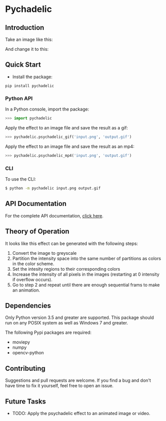 # Pychadelic

## Introduction
Take an image like this:

And change it to this:

## Quick Start
* Install the package:

```
pip install pychadelic
```

### Python API
In a Python console, import the package:

```python
>>> import pychadelic
```

Apply the effect to an image file and save the result as a gif:

```python
>>> pychadelic.psychadelic_gif('input.png', 'output.gif')
```

Apply the effect to an image file and save the result as an mp4:

```python
>>> pychadelic.psychadelic_mp4('input.png', 'output.gif')
```

### CLI
To use the CLI:

```bash
$ python -m pychadelic input.png output.gif
```

## API Documentation
For the complete API documentation, [click here](https://github.com/m-yuhas/pychadelic/blob/master/doc/api_documentation.md).

## Theory of Operation
It looks like this effect can be generated with the following steps:
1. Convert the image to greyscale
2. Partition the intensity space into the same number of partitions as colors
  in the color scheme.
3. Set the intesity regions to their corresponding colors
4. Increase the intensity of all pixels in the images (restarting at 0
  intensity if overflow occurs).
5. Go to step 2 and repeat until there are enough sequential frams to make an
  animation.

## Dependencies
Only Python version 3.5 and greater are supported.  This package should run on
any POSIX system as well as Windows 7 and greater.

The following Pypi packages are required:
* moviepy
* numpy
* opencv-python

## Contributing
Suggestions and pull requests are welcome.  If you find a bug and don't have
time to fix it yourself, feel free to open an issue.

## Future Tasks
- TODO: Apply the psychadelic effect to an animated image or video.
